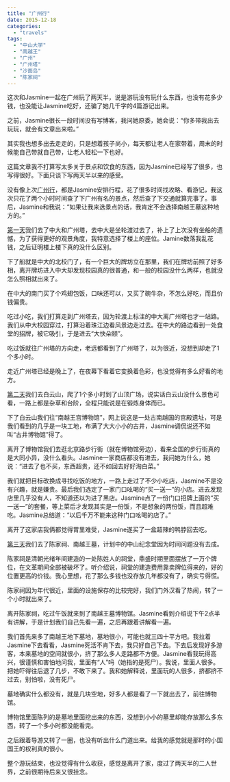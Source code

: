 ```yaml
---
title: "广州行"
date: 2015-12-18
categories: 
  - "travels"
tags: 
  - "中山大学"
  - "南越王"
  - "广州"
  - "广州塔"
  - "沙面岛"
  - "陈家祠"
---
```


这次和Jasmine一起在广州玩了两天半，说是游玩没有玩什么东西，也没有花多少钱，也没能让Jasmine吃好，还骗了她几千字的4篇游记出来。

之前，Jasmine很长一段时间没有写博客，我问她原委，她会说：“你多带我出去玩玩，就会有文章出来啦。”

其实我也想多出去走走的，只是想着孩子尚小，每天都让老人在家带着，周末的时候能自己带就自己带，让老人轻松一下也好。

这篇文章我不打算写太多关于景点和饮食的东西，因为Jasmine已经写了很多，也写得很好。下面只谈下写两天半以来的感受。

没有像上次[广州行](http://www.jfsay.com/archives/959.html)，都是Jasmine安排行程，花了很多时间找攻略、看游记，我这次只花了两个小时时间查了下广州有名的景点，然后查了下交通就算完事了。事后，Jasmine和我说：“如果让我来选景点的话，我肯定不会选择南越王墓这种地方的。”

[第一天](http://www.jfsay.com/archives/817.html)我们去了中大和广州塔，去中大是坐轮渡过去了，补上了上次没有坐船的遗憾，为了获得更好的观景角度，我特意选择了楼上的座位。Jamine数落我乱花钱，之后证明楼上楼下真的没什么区别。

下了船就是中大的北校门了，有一个巨大的牌坊立在那里，我们在牌坊前照了好多相，离开牌坊进入中大却发现校园真的很普通，和一般的校园没什么两样，也就没怎么照相就出来了。

在中大的南门买了个鸡翅包饭，口味还可以，又买了碗牛杂，不怎么好吃，而且价钱偏贵。

吃过小吃，我们打算走到广州塔去，因为轮渡上标注的中大离广州塔也才一站路。我们从中大校园穿过，打算沿着珠江边看风景边走过去。在中大的路边看到一处食堂的招牌，被它吸引，于是进去“大快朵颐”。

吃过饭就往广州塔的方向走，老远都看到了广州塔了，以为很近，没想到却走了1个多小时。

走近广州塔已经是晚上了，在夜幕下看着它变换着色彩，也没觉得有多么好看的地方。

[第二天](http://www.jfsay.com/archives/1164.html)我们去白云山，爬了1个多小时到了山顶广场，说实话白云山没什么景色可看，一路上都是杂草和台阶，全程只能说是在锻炼身体而已。

下了白云山我们往“南越王宫博物馆”，网上说这是一处古南越国的宫殿遗址，可是我们看到的几乎是一块工地，布满了大大小小的古井，Jasmine调侃说还不如叫“古井博物馆”得了。

离开了博物馆我们去逛北京路步行街（就在博物馆旁边），看来全国的步行街真的是大同小异，没什么看头。Jasmine一家商店都没有进去，我问她为什么，她说：“进去了也不买，东西超贵，还不如回去好好淘白菜。”

我们就把目标改换成寻找吃饭的地方，一路上走过了不少小吃店，Jasmine不是没有兴趣，就是嫌贵。最后我们选定了一家门口吆喝的“买一送一”的小店。进去发现店里几乎没有人，不知道还以为进了黑店。Jasmine点了一份门口招牌上画的“买一送一”的套餐，等上菜后才发现其实是一份饭，不是想象的两份饭，而且超难吃。Jasmine总结道：“以后千万不能来这种门口吆喝的店了。”

离开了这家店我俩都觉得胃里难受，Jasmine遂买了一盒超辣的鸭脖回去吃。

[第三天](http://www.jfsay.com/archives/1165.html)我们去了陈家祠、南越王墓，计划中的中山纪念堂因为时间问题没有去成。

陈家祠是清朝光绪年间建造的一处陈姓人的祠堂，鼎盛时期里面摆放了一万个牌位，在文革期间全部被破坏了。听介绍说，祠堂的建造费用靠卖牌位得来的，好的位置更高的价钱。我心里想，花了那么多钱也没存放几年都没有了，确实亏得慌。

陈家祠因为年代很近，里面的设施保存的比较完好，我们门外汉看了热闹，转了一个小时就出来了。

离开陈家祠，吃过午饭就来到了南越王墓博物馆。Jasmine看到介绍说下午2点半有讲解，于是计划我们自己先看一遍，之后再跟着讲解看一遍。

我们首先来多了南越王地下墓地，墓地很小，可能也就三四十平方吧。我拉着Jasmine下去看看，Jasmine死活不肯下去，我只好自己下去。下去后发现好多游客，本来墓地的空间就很小，挤了那么多人走路都不方便。Jasmine看我玩得高兴，很谨慎和害怕地问我，里面有“人”吗（她指的是死尸）。我说，里面人很多。把她吓得往后退了几步，不敢下来了。我和她解释说，里面玩的人很多，挤都挤不过去，别怕啦，没有死尸。

墓地确实什么都没有，就是几块空地，好多人都是看了一下就出去了，前往博物馆。

博物馆里面陈列的是墓地里面挖出来的东西，没想到小小的墓里却能存放那么多东西，转了一个多小时都没能看完。

之后跟着导游又转了一圈，也没有听出什么门道出来。给我的感觉就是那时的小国国王的权利真的很小。

整个游玩结束，也没觉得有什么收获，感觉是离开了家，度过了两天半的二人世界，之前很期待后来又很挂念。
